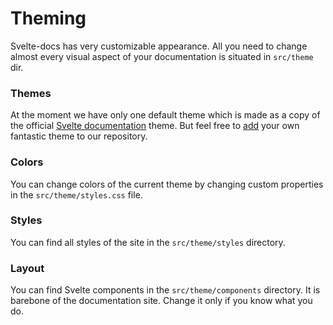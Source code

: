 # Theming

Svelte-docs has very customizable appearance. All you need to change almost every visual aspect of your documentation is situated in `src/theme` dir.

### Themes

At the moment we have only one default theme which is made as a copy of the official [Svelte documentation](https://svelte.dev/docs) theme. But feel free to [add](https://github.com/alexxnb/svelte-docs/pulls) your own fantastic theme to our repository. 

### Colors

You can change colors of the current theme by changing custom properties in the `src/theme/styles.css` file.

### Styles

You can find all styles of the site in the `src/theme/styles` directory. 

### Layout

You can find Svelte components in the `src/theme/components` directory. It is barebone of the documentation site. Change it only if you know what you do.